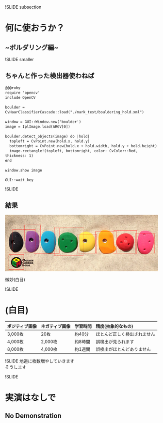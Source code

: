!SLIDE subsection
# 何に使おうか？
## ~ボルダリング編~

!SLIDE smaller
## ちゃんと作った検出器使わねば

    @@@ruby
    require 'opencv'
    include OpenCV

    boulder = CvHaarClassifierCascade::load("./mark_test/bouldering_hold.xml")

    window = GUI::Window.new('boulder')
    image = IplImage.load(ARGV[0])

    boulder.detect_objects(image) do |hold|
      topleft = CvPoint.new(hold.x, hold.y)
      bottomright = CvPoint.new(hold.x + hold.width, hold.y + hold.height)
      image.rectangle!(topleft, bottomright, color: CvColor::Red, thickness: 1)
    end

    window.show image

    GUI::wait_key

!SLIDE
## 結果
![result](./2015-03-30T2346060900.png)

微妙(白目)

!SLIDE
# (白目)

|ポジティブ画像  |ネガティブ画像  |学習時間  |精度(抽象的なもの)|
|:---------------|:---------------|:---------|:-------------------|
|3,000枚         |20枚            |約40分    |ほとんど正しく検出されません|
|4,000枚         |2,000枚         |約8時間   |誤検出が見られます|
|8,000枚         |4,000枚         |約1週間   |誤検出がほとんどありません|

!SLIDE
地道に枚数増やしていきます  
そうします

!SLIDE
# 実演はなしで
## No Demonstration

